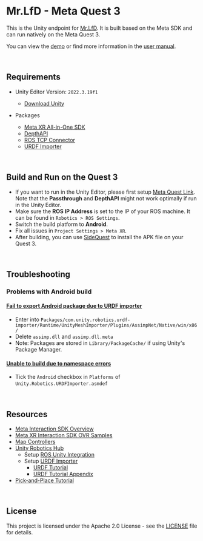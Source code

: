 # Mr.LfD - Meta Quest 3

This is the Unity endpoint for [Mr.LfD](https://github.com/LOOP115/MrLfD_Hub). It is built based on the Meta SDK and can run natively on the Meta Quest 3.

You can view the [demo](https://www.youtube.com/watch?v=FrHReF052ss&list=PLGZ6M30GmbVPnrU4zVaIsvYRqLYsf4KVH&index=11) or find more information in the [user manual](UserManual.md).

<br>

## Requirements

- Unity Editor Version: `2022.3.19f1`
  - [Download Unity](https://unity.com/download)

- Packages
  - [Meta XR All-in-One SDK](https://assetstore.unity.com/packages/tools/integration/meta-xr-all-in-one-sdk-269657)
  - [DepthAPI](https://github.com/oculus-samples/Unity-DepthAPI)
  - [ROS TCP Connector](https://github.com/Unity-Technologies/ROS-TCP-Connector)
  - [URDF Importer](https://github.com/Unity-Technologies/URDF-Importer)

<br>

## Build and Run on the Quest 3

- If you want to run in the Unity Editor, please first setup [Meta Quest Link](https://www.meta.com/en-gb/help/quest/articles/headsets-and-accessories/oculus-link/set-up-link/). Note that the **Passthrough** and **DepthAPI** might not work optimally if run in the Unity Editor.
- Make sure the **ROS IP Address** is set to the IP of your ROS machine. It can be found in `Robotics > ROS Settings`.
- Switch the build platform to **Android**.
- Fix all issues in `Project Settings > Meta XR`.
- After building, you can use [SideQuest](https://sidequestvr.com/) to install the APK file on your Quest 3.

<br>

## Troubleshooting

### Problems with Android build

#### [Fail to export Android package due to URDF importer](https://github.com/Unity-Technologies/URDF-Importer/issues/212)

- Enter into `Packages/com.unity.robotics.urdf-importer/Runtime/UnityMeshImporter/Plugins/AssimpNet/Native/win/x86/`
- Delete `assimp.dll` and `assimp.dll.meta`
- Note: Packages are stored in `Library/PackageCache/` if using Unity's Package Manager.

#### [Unable to build due to namespace errors](https://github.com/Unity-Technologies/Unity-Robotics-Hub/issues/215)

- Tick the `Android` checkbox in `Platforms` of `Unity.Robotics.URDFImporter.asmdef`

<br>

## Resources

- [Meta Interaction SDK Overview](https://developer.oculus.com/documentation/unity/unity-isdk-interaction-sdk-overview/)
- [Meta XR Interaction SDK OVR Samples](https://assetstore.unity.com/packages/tools/integration/meta-xr-interaction-sdk-ovr-samples-268521)
- [Map Controllers](https://developer.oculus.com/documentation/unity/unity-ovrinput/)
- [Unity Robotics Hub](https://github.com/Unity-Technologies/Unity-Robotics-Hub/tree/main)
  - Setup [ROS Unity Integration](https://github.com/Unity-Technologies/Unity-Robotics-Hub/blob/main/tutorials/ros_unity_integration/README.md)
  - Setup [URDF Importer](https://github.com/Unity-Technologies/URDF-Importer)
    - [URDF Tutorial](https://github.com/Unity-Technologies/Unity-Robotics-Hub/blob/main/tutorials/urdf_importer/urdf_tutorial.md)
    - [URDF Tutorial Appendix](https://github.com/Unity-Technologies/Unity-Robotics-Hub/blob/main/tutorials/urdf_importer/urdf_appendix.md##Convex-Mesh-Collider)
- [Pick-and-Place Tutorial](https://github.com/Unity-Technologies/Unity-Robotics-Hub/tree/main/tutorials/pick_and_place)

<br>

## License

This project is licensed under the Apache 2.0 License - see the [LICENSE](LICENSE) file for details.
